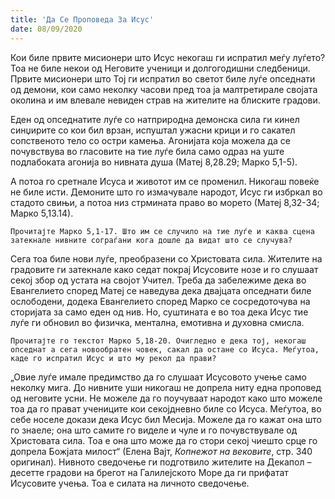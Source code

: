 ```yaml
---
title: 'Да Се Проповеда За Исус'
date: 08/09/2020
---
```


Кои биле првите мисионери што Исус некогаш ги испратил меѓу луѓето? Тоа не биле некои од Неговите ученици и долгогодишни следбеници. Првите мисионери што Тој ги испратил во светот биле луѓе опседнати од демони, кои само неколку часови пред тоа ја малтретирале својата околина и им влевале невиден страв на жителите на блиските градови.

Еден од опседнатите луѓе со натприродна демонска сила ги кинел синџирите со кои бил врзан, испуштал ужасни крици и го сакател сопственото тело со остри камења. Агонијата која можела да се почувствува во гласовите на тие луѓе била само одраз на уште подлабоката агонија во нивната душа (Матеј 8,28.29; Марко 5,1-5).

А потоа го сретнале Исуса и животот им се променил. Никогаш повеќе не биле исти. Демоните што го измачувале народот, Исус ги избркал во стадото свињи, а потоа низ стрмината право во морето (Матеј 8,32-34; Марко 5,13.14).

`Прочитајте Марко 5,1-17. Што им се случило на тие луѓе и каква сцена затекнале нивните сограѓани кога дошле да видат што се случува?`

Сега тоа биле нови луѓе, преобразени со Христовата сила. Жителите на градовите ги затекнале како седат покрај Исусовите нозе и го слушаат секој збор од устата на својот Учител. Треба да забележиме дека во Евангелието според Матеј се наведува дека двајцата опседнати биле ослободени, додека Евангелието според Марко се сосредоточува на сторијата за само еден од нив. Но, суштината е во тоа дека Исус тие луѓе ги обновил во физичка, ментална, емотивна и духовна смисла.

`Прочитајте го текстот Марко 5,18-20. Очигледно е дека тој, некогаш опседнат а сега новообратен човек, сакал да остане со Исуса. Меѓутоа, каде го испратил Исус и што му рекол да прави?`

„Овие луѓе имале предимство да го слушаат Исусовото учење само неколку мига. До нивните уши никогаш не допрела ниту една проповед од неговите усни. Не можеле да го поучуваат народот како што можеле тоа да го прават учениците кои секојдневно биле со Исуса. Меѓутоа, во себе носеле докази дека Исус бил Месија. Можеле да го кажат она што го знаеле; она што самите го виделе и чуле и го почувствувале од Христовата сила. Тоа е она што може да го стори секој чиешто срце го допрела Божјата милост“ (Елена Вајт, *Копнежот на вековите*, стр. 340 оригинал). Нивното сведочење ги подготвило жителите на Декапол – десетте градови на брегот на Галилејското Море да ги прифатат Исусовите учења. Тоа е силата на личното сведочење.